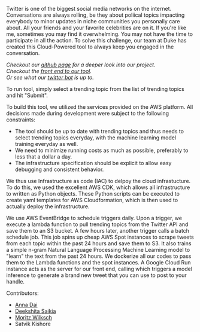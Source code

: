 Twitter is one of the biggest social media networks on the internet. Conversations are always rolling, be they about poliical topics impacting everybody to minor updates in niche communities you personally care about. All your friends and your favorite celebrities are on it. If you're like me, sometimes you may find it overwhelming. You may not have the time to participate in all the action. To solve this challenge, our team at Duke has created this Cloud-Powered tool to always keep you engaged in the conversation. 

*Checkout our [github page](https://github.com/dai-anna/AWSCloud-TweetGenerator) for a deeper look into our project.*  
*Checkout the [front end to our tool](https://tweetbot-frontend-q27ovwhhdq-uc.a.run.app/?userinput=Paiva).*  
*Or see what our [twitter bot](https://twitter.com/NGtweetsdaily) is up to.*  

To run tool, simply select a trending topic from the list of trending topics and hit "Submit".

To build this tool, we utilized the services provided on the AWS platform. All decisions made during development were subject to the following constraints:

- The tool should be up to date with trending topics and thus needs to select trending topics everyday, with the machine learning model training everyday as well.
- We need to minimize running costs as much as possible, preferably to less that a dollar a day.
- The infrastructure specification should be explicit to allow easy debugging and consistent behavior.

We thus use Infrastructure as code (IAC) to delpoy the cloud infrastucture. To do this, we used the excellent AWS CDK, which allows all infrastructure to written as Python objects. These Python scripts can be executed to create yaml templates for AWS Cloudformation, which is then used to actually deploy the infrastructure. 

We use AWS EventBridge to schedule triggers daily. Upon a trigger, we execute a lambda function to pull trending topics from the Twitter API and save them to an S3 bucket. A few hours later, another trigger calls a batch schedule job. This job spins up cheap AWS Spot instances to scrape tweets from each topic within the past 24 hours and save them to S3. It also trains a simple n-gram Natural Language Processing Machine Learning model to "learn" the text from the past 24 hours. We dockerize all our codes to pass them to the Lambda functions and the spot instances. A Google Cloud Run instance acts as the server for our front end, calling which triggers a model inference to generate a brand new tweet that you can use to post to your handle.

Contributors:
- [Anna Dai](https://github.com/dai-anna)
- [Deekshita Saikia](https://github.com/unsupervisedlearner1123)
- [Moritz Wilksch](https://github.com/moritzwilksch)
- Satvik Kishore
